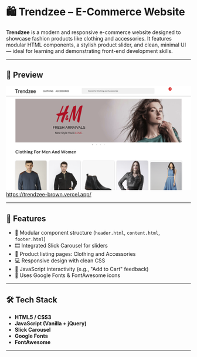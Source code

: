 # 🛍️ Trendzee – E-Commerce Website

**Trendzee** is a modern and responsive e-commerce website designed to showcase fashion products like clothing and accessories. It features modular HTML components, a stylish product slider, and clean, minimal UI — ideal for learning and demonstrating front-end development skills.

---

## 📸 Preview

![Trendzee Preview](Screenshot.png)
https://trendzee-brown.vercel.app/

---

## 🚀 Features

- 🔗 Modular component structure (`header.html`, `content.html`, `footer.html`)
- 🎞️ Integrated Slick Carousel for sliders
- 🧥 Product listing pages: Clothing and Accessories
- 💻 Responsive design with clean CSS
- 🧠 JavaScript interactivity (e.g., "Add to Cart" feedback)
- 🎨 Uses Google Fonts & FontAwesome icons

---

## 🛠️ Tech Stack

- **HTML5 / CSS3**
- **JavaScript (Vanilla + jQuery)**
- **Slick Carousel**
- **Google Fonts**
- **FontAwesome**

---
